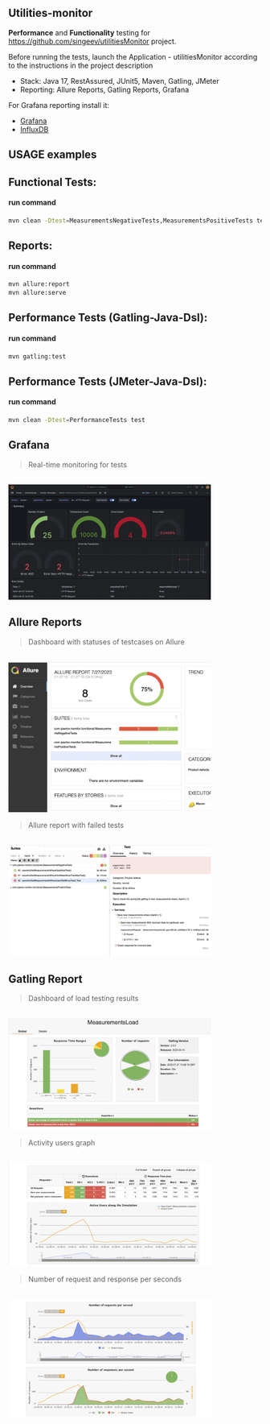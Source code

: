 ## Utilities-monitor

**Performance** and **Functionality** testing for https://github.com/singeev/utilitiesMonitor project.

Before running the tests, launch the Application - utilitiesMonitor according to the instructions in the project description

- Stack: Java 17, RestAssured, JUnit5, Maven, Gatling, JMeter
- Reporting: Allure Reports, Gatling Reports, Grafana

For Grafana reporting install it:  

- [Grafana](https://grafana.com/grafana/download)
- [InfluxDB](https://portal.influxdata.com/downloads/) 

## USAGE examples

## Functional Tests: 
#### run command

```bash
mvn clean -Dtest=MeasurementsNegativeTests,MeasurementsPositiveTests test
```

## Reports:
#### run command

```bash
mvn allure:report
mvn allure:serve
```

## Performance Tests (Gatling-Java-Dsl):
#### run command

```bash
mvn gatling:test
```

## Performance Tests (JMeter-Java-Dsl):
#### run command

```bash
mvn clean -Dtest=PerformanceTests test
```
## Grafana
> Real-time monitoring for tests
> <p  align="left">
<code>
<img width="80%" title="Grafana monitoring" src="images/grafana.png">
</code>
</p>

## Allure Reports
> Dashboard with statuses of testcases on Allure
<p  align="left">
<code>
<img width="80%" title="Allure overview" src="images/allure.png">
</code>
</p>

> Allure report with failed tests
<p  align="left">
<code>
<img width="80%" title="Allure overview" src="images/allure3.png">
</code>
</p>

## Gatling Report
> Dashboard of load testing results
<p  align="left">
<code>
<img width="80%" title="Gatling overview" src="images/gatling.png">
</code>
</p>

> Activity users graph
<p  align="left">
<code>
<img width="80%" title="Gatling overview" src="images/gatling1.png">
</code>
</p>

> Number of request and response per seconds
<p  align="left">
<code>
<img width="80%" title="Gatling overview" src="images/gatling2.png">
</code>
</p>
